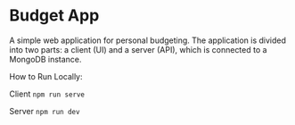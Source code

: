 # Budget App
A simple web application for personal budgeting. The application is divided into two parts: a client (UI) and a server (API), which is connected to a MongoDB instance.

How to Run Locally:

Client
`npm run serve`

Server
`npm run dev`
